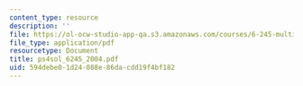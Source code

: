 ```yaml
---
content_type: resource
description: ''
file: https://ol-ocw-studio-app-qa.s3.amazonaws.com/courses/6-245-multivariable-control-systems-spring-2004/594debe01d24088e86dacdd19f4bf182_ps4sol_6245_2004.pdf
file_type: application/pdf
resourcetype: Document
title: ps4sol_6245_2004.pdf
uid: 594debe0-1d24-088e-86da-cdd19f4bf182
---
```

